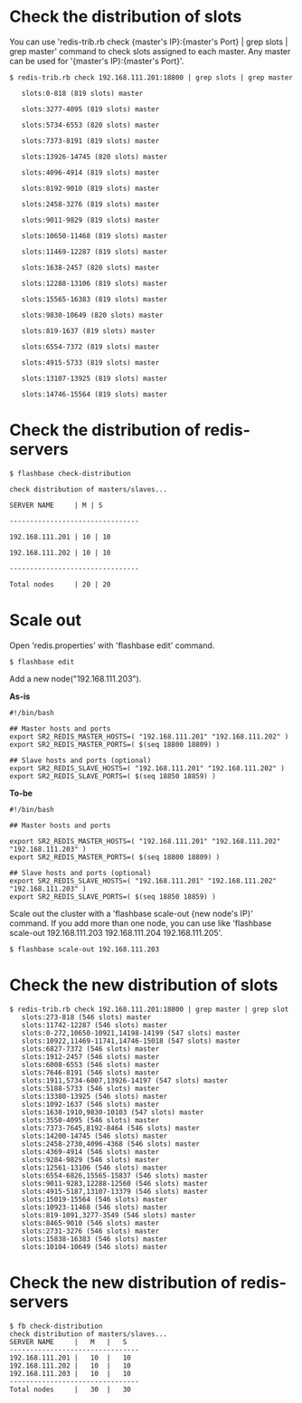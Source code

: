 # Check the distribution of slots

You can use 'redis-trib.rb check {master's IP}:{master's Port} | grep slots | grep master' command to check slots assigned to each master. Any master can be used for '{master's IP}:{master's Port}'.

```
$ redis-trib.rb check 192.168.111.201:18800 | grep slots | grep master

   slots:0-818 (819 slots) master

   slots:3277-4095 (819 slots) master

   slots:5734-6553 (820 slots) master

   slots:7373-8191 (819 slots) master

   slots:13926-14745 (820 slots) master

   slots:4096-4914 (819 slots) master

   slots:8192-9010 (819 slots) master

   slots:2458-3276 (819 slots) master

   slots:9011-9829 (819 slots) master

   slots:10650-11468 (819 slots) master

   slots:11469-12287 (819 slots) master

   slots:1638-2457 (820 slots) master

   slots:12288-13106 (819 slots) master

   slots:15565-16383 (819 slots) master

   slots:9830-10649 (820 slots) master

   slots:819-1637 (819 slots) master

   slots:6554-7372 (819 slots) master

   slots:4915-5733 (819 slots) master

   slots:13107-13925 (819 slots) master

   slots:14746-15564 (819 slots) master
```


# Check the distribution of redis-servers
```
$ flashbase check-distribution

check distribution of masters/slaves...

SERVER NAME     | M | S

--------------------------------

192.168.111.201 | 10 | 10

192.168.111.202 | 10 | 10

--------------------------------

Total nodes     | 20 | 20

```


# Scale out

Open 'redis.properties' with 'flashbase edit' command.
```
$ flashbase edit
```

Add a new node("192.168.111.203").

**As-is**
```
#!/bin/bash

## Master hosts and ports
export SR2_REDIS_MASTER_HOSTS=( "192.168.111.201" "192.168.111.202" )
export SR2_REDIS_MASTER_PORTS=( $(seq 18800 18809) )

## Slave hosts and ports (optional)
export SR2_REDIS_SLAVE_HOSTS=( "192.168.111.201" "192.168.111.202" )
export SR2_REDIS_SLAVE_PORTS=( $(seq 18850 18859) )
```

**To-be**
```
#!/bin/bash

## Master hosts and ports

export SR2_REDIS_MASTER_HOSTS=( "192.168.111.201" "192.168.111.202" "192.168.111.203" )
export SR2_REDIS_MASTER_PORTS=( $(seq 18800 18809) )

## Slave hosts and ports (optional)
export SR2_REDIS_SLAVE_HOSTS=( "192.168.111.201" "192.168.111.202" "192.168.111.203" )
export SR2_REDIS_SLAVE_PORTS=( $(seq 18850 18859) )
```

Scale out the cluster with a 'flashbase scale-out {new node's IP}' command. If you add more than one node, you can use like 'flashbase scale-out 192.168.111.203 192.168.111.204 192.168.111.205'.

```
$ flashbase scale-out 192.168.111.203
```

# Check the new distribution of slots
```
$ redis-trib.rb check 192.168.111.201:18800 | grep master | grep slot
   slots:273-818 (546 slots) master
   slots:11742-12287 (546 slots) master
   slots:0-272,10650-10921,14198-14199 (547 slots) master
   slots:10922,11469-11741,14746-15018 (547 slots) master
   slots:6827-7372 (546 slots) master
   slots:1912-2457 (546 slots) master
   slots:6008-6553 (546 slots) master
   slots:7646-8191 (546 slots) master
   slots:1911,5734-6007,13926-14197 (547 slots) master
   slots:5188-5733 (546 slots) master
   slots:13380-13925 (546 slots) master
   slots:1092-1637 (546 slots) master
   slots:1638-1910,9830-10103 (547 slots) master
   slots:3550-4095 (546 slots) master
   slots:7373-7645,8192-8464 (546 slots) master
   slots:14200-14745 (546 slots) master
   slots:2458-2730,4096-4368 (546 slots) master
   slots:4369-4914 (546 slots) master
   slots:9284-9829 (546 slots) master
   slots:12561-13106 (546 slots) master
   slots:6554-6826,15565-15837 (546 slots) master
   slots:9011-9283,12288-12560 (546 slots) master
   slots:4915-5187,13107-13379 (546 slots) master
   slots:15019-15564 (546 slots) master
   slots:10923-11468 (546 slots) master
   slots:819-1091,3277-3549 (546 slots) master
   slots:8465-9010 (546 slots) master
   slots:2731-3276 (546 slots) master
   slots:15838-16383 (546 slots) master
   slots:10104-10649 (546 slots) master
```

# Check the new distribution of redis-servers
```
$ fb check-distribution
check distribution of masters/slaves...
SERVER NAME	    |	M	|	S
--------------------------------
192.168.111.201	|	10	|	10
192.168.111.202	|	10	|	10
192.168.111.203	|	10	|	10
--------------------------------
Total nodes	    |	30	|	30
```